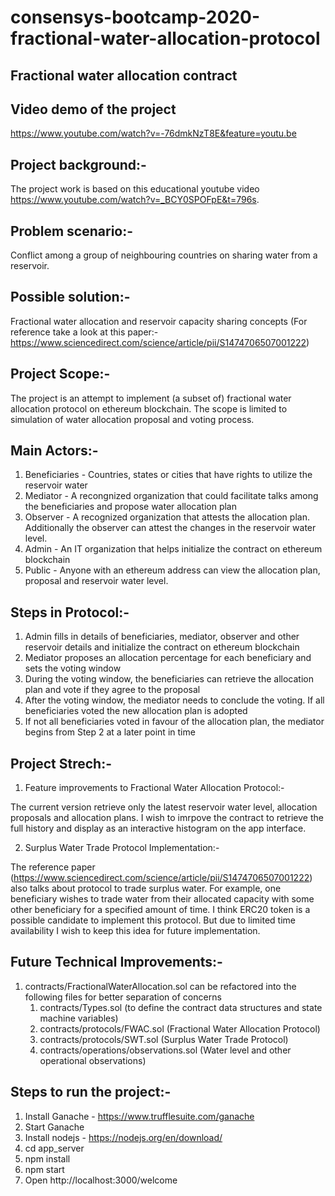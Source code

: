 # consensys-bootcamp-2020-fractional-water-allocation-protocol

Fractional water allocation contract
-----------------------------------------------------

Video demo of the project
-----------------------------------------------------
https://www.youtube.com/watch?v=-76dmkNzT8E&feature=youtu.be

Project background:-
-----------------------------------------------------

The project work is based on this educational youtube video https://www.youtube.com/watch?v=_BCY0SPOFpE&t=796s.

Problem scenario:-
-----------------------------------------------------
Conflict among a group of neighbouring countries on sharing water from a reservoir.

Possible solution:-
-----------------------------------------------------
Fractional water allocation and reservoir capacity sharing concepts (For reference take a look at this paper:- https://www.sciencedirect.com/science/article/pii/S1474706507001222)

Project Scope:-
-----------------------------------------------------

The project is an attempt to implement (a subset of) fractional water allocation protocol on ethereum blockchain. 
The scope is limited to simulation of water allocation proposal and voting process.

Main Actors:-
-----------------------------------------------------

1) Beneficiaries - Countries, states or cities that have rights to utilize the reservoir water
2) Mediator - A recongnized organization that could facilitate talks among the beneficiaries and propose water allocation plan
3) Observer - A recognized organization that attests the allocation plan. Additionally the observer can attest the changes in the reservoir water level.
4) Admin - An IT organization that helps initialize the contract on ethereum blockchain
5) Public - Anyone with an ethereum address can view the allocation plan, proposal and reservoir water level.

Steps in Protocol:-
-----------------------------------------------------

1) Admin fills in details of beneficiaries, mediator, observer and other reservoir details and initialize the contract on ethereum blockchain
2) Mediator proposes an allocation percentage for each beneficiary and sets the voting window
3) During the voting window, the beneficiaries can retrieve the allocation plan and vote if they agree to the proposal
4) After the voting window, the mediator needs to conclude the voting. If all beneficiaries voted the new allocation plan is adopted
5) If not all beneficiaries voted in favour of the allocation plan, the mediator begins from Step 2 at a later point in time

Project Strech:-
-----------------------------------------------------

1) Feature improvements to Fractional Water Allocation Protocol:-

The current version retrieve only the latest reservoir water level, allocation proposals and allocation plans. I wish to imrpove the contract to retrieve the full history and display as an interactive histogram on the app interface.

2) Surplus Water Trade Protocol Implementation:-

The reference paper (https://www.sciencedirect.com/science/article/pii/S1474706507001222) also talks about protocol to trade surplus water. 
For example, one beneficiary wishes to trade water from their allocated capacity with some other beneficiary for a specified amount of time.
I think ERC20 token is a possible candidate to implement this protocol. But due to limited time availability I wish to keep this idea for future implementation.


Future Technical Improvements:-
-----------------------------------------------------

1) contracts/FractionalWaterAllocation.sol can be refactored into the following files for better separation of concerns
    1) contracts/Types.sol (to define the contract data structures and state machine variables)
    2) contracts/protocols/FWAC.sol (Fractional Water Allocation Protocol)
    3) contracts/protocols/SWT.sol (Surplus Water Trade Protocol)
    4) contracts/operations/observations.sol (Water level and other operational observations)

Steps to run the project:-
-----------------------------------------------------

1) Install Ganache - https://www.trufflesuite.com/ganache
2) Start Ganache
3) Install nodejs - https://nodejs.org/en/download/
4) cd app_server
5) npm install
6) npm start
7) Open http://localhost:3000/welcome








